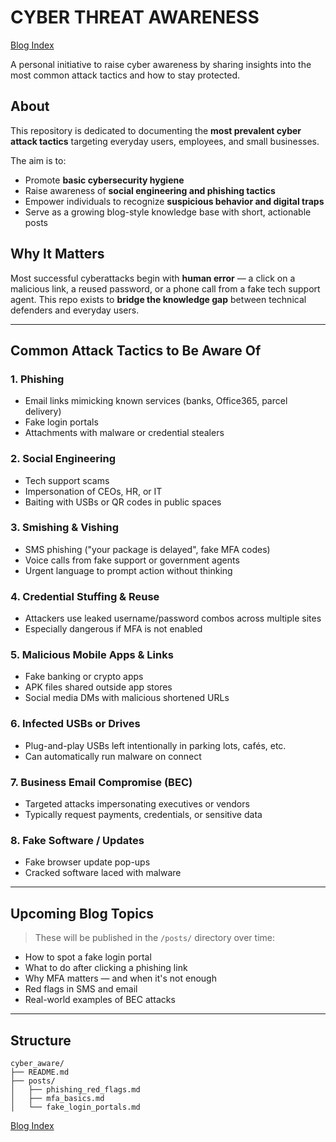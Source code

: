 # CYBER THREAT AWARENESS
[Blog Index](./index.md)

A personal initiative to raise cyber awareness by sharing insights into the most common attack tactics and how to stay protected.

## About

This repository is dedicated to documenting the **most prevalent cyber attack tactics** targeting everyday users, employees, and small businesses.

The aim is to:
- Promote **basic cybersecurity hygiene**
- Raise awareness of **social engineering and phishing tactics**
- Empower individuals to recognize **suspicious behavior and digital traps**
- Serve as a growing blog-style knowledge base with short, actionable posts

## Why It Matters

Most successful cyberattacks begin with **human error** — a click on a malicious link, a reused password, or a phone call from a fake tech support agent. This repo exists to **bridge the knowledge gap** between technical defenders and everyday users.

---

## Common Attack Tactics to Be Aware Of

### 1. Phishing
- Email links mimicking known services (banks, Office365, parcel delivery)
- Fake login portals
- Attachments with malware or credential stealers

### 2. Social Engineering
- Tech support scams
- Impersonation of CEOs, HR, or IT
- Baiting with USBs or QR codes in public spaces

### 3. Smishing & Vishing
- SMS phishing ("your package is delayed", fake MFA codes)
- Voice calls from fake support or government agents
- Urgent language to prompt action without thinking

### 4. Credential Stuffing & Reuse
- Attackers use leaked username/password combos across multiple sites
- Especially dangerous if MFA is not enabled

### 5. Malicious Mobile Apps & Links
- Fake banking or crypto apps
- APK files shared outside app stores
- Social media DMs with malicious shortened URLs

### 6. Infected USBs or Drives
- Plug-and-play USBs left intentionally in parking lots, cafés, etc.
- Can automatically run malware on connect

### 7. Business Email Compromise (BEC)
- Targeted attacks impersonating executives or vendors
- Typically request payments, credentials, or sensitive data

### 8. Fake Software / Updates
- Fake browser update pop-ups
- Cracked software laced with malware

---

## Upcoming Blog Topics

> These will be published in the `/posts/` directory over time:
- How to spot a fake login portal
- What to do after clicking a phishing link
- Why MFA matters — and when it's not enough
- Red flags in SMS and email
- Real-world examples of BEC attacks

---

## Structure

```plaintext
cyber_aware/
├── README.md
├── posts/
│   ├── phishing_red_flags.md
│   ├── mfa_basics.md
│   └── fake_login_portals.md
```

[Blog Index](./index.md)
